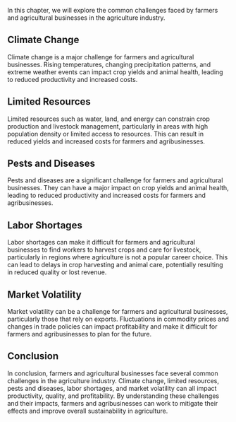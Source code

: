 
In this chapter, we will explore the common challenges faced by farmers and agricultural businesses in the agriculture industry.

Climate Change
--------------

Climate change is a major challenge for farmers and agricultural businesses. Rising temperatures, changing precipitation patterns, and extreme weather events can impact crop yields and animal health, leading to reduced productivity and increased costs.

Limited Resources
-----------------

Limited resources such as water, land, and energy can constrain crop production and livestock management, particularly in areas with high population density or limited access to resources. This can result in reduced yields and increased costs for farmers and agribusinesses.

Pests and Diseases
------------------

Pests and diseases are a significant challenge for farmers and agricultural businesses. They can have a major impact on crop yields and animal health, leading to reduced productivity and increased costs for farmers and agribusinesses.

Labor Shortages
---------------

Labor shortages can make it difficult for farmers and agricultural businesses to find workers to harvest crops and care for livestock, particularly in regions where agriculture is not a popular career choice. This can lead to delays in crop harvesting and animal care, potentially resulting in reduced quality or lost revenue.

Market Volatility
-----------------

Market volatility can be a challenge for farmers and agricultural businesses, particularly those that rely on exports. Fluctuations in commodity prices and changes in trade policies can impact profitability and make it difficult for farmers and agribusinesses to plan for the future.

Conclusion
----------

In conclusion, farmers and agricultural businesses face several common challenges in the agriculture industry. Climate change, limited resources, pests and diseases, labor shortages, and market volatility can all impact productivity, quality, and profitability. By understanding these challenges and their impacts, farmers and agribusinesses can work to mitigate their effects and improve overall sustainability in agriculture.
